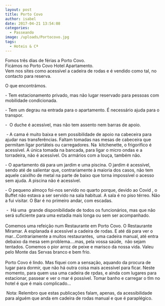 ```yaml
---
layout: post
title: Porto Covo
author: isabel
date: 2017-04-21 13:54:08
categories:
  - Passeando
image: /uploads/Portocovo.jpg
tags:
  - Hoteis & Cª
---
```

Fomos tr&ecirc;s dias de férias a Porto Covo.<br>Fic&aacute;mos no Porto Covo Hotel Apartamento.<br>Vem nos sites como acess&iacute;vel a cadeira de rodas e é vendido como tal, no contacto para reserva.

O que encontr&aacute;mos.

\- Tem estacionamento privado, mas n&atilde;o lugar reservado para pessoas com mobilidade condicionada.

\- Tem um degrau na entrada para o apartamento. &Eacute; necess&aacute;rio ajuda para o transpor.

\-&nbsp; O duche é acess&iacute;vel, mas n&atilde;o tem assento nem barras de apoio.

&nbsp;- A cama é muito baixa e sem possibilidade de apoio na cabeceira para ajudar nas transfer&ecirc;ncias. Faltam tomadas nas mesas de cabeceira que permitam ligar port&aacute;teis ou carregadores. Na&nbsp; kitchenette, o frigorifico é acess&iacute;vel. A &uacute;nica tomada na bancada, para ligar o micro ondas e a torradeira, n&atilde;o é acess&iacute;vel. Os arm&aacute;rios com a lou&ccedil;a, também n&atilde;o.

\- O apartamento d&aacute; para um jardim e uma piscina. O jardim é acess&iacute;vel, sendo até de salientar que, contrariamente &agrave; maioria dos casos, n&atilde;o tem aquele caixilho de metal na parte de baixo que torna imposs&iacute;vel o acesso sem ajuda. A piscina n&atilde;o é acess&iacute;vel.

\- O pequeno almo&ccedil;o foi-nos servido no quarto porque, devido ao Covid , o Buffet n&atilde;o estava a ser servido na sala habitual. A sala é no piso térreo. N&atilde;o a fui visitar. O Bar é no primeiro andar, com escadas.

&nbsp;-&nbsp; H&aacute; uma&nbsp; grande disponibilidade de todos os funcion&aacute;rios, mas que n&atilde;o ser&aacute; suficiente para uma estadia mais longa ou sem ser acompanhado.<br><br>Comemos uma refei&ccedil;&atilde;o num Restaurante em Porto Covo. O Restaurante Miramar. A esplanada é acess&iacute;vel a cadeira de rodas. E até d&aacute; para ver o mar…Contrariamente a muitos restaurantes,&nbsp; uma cadeira manual, até entra debaixo da mesa sem problema….mas, pela vossa sa&uacute;de,&nbsp; n&atilde;o sejam tentados. Comemos o pior arroz de peixe e marisco da nossa vida. Valeu pelo Monte das Servas branco e bem frio.<br><br>Porto Covo é lindo. Mas fiquei com a sensa&ccedil;&atilde;o, aquando da procura de lugar para dormir, que n&atilde;o h&aacute; outra coisa mais acess&iacute;vel para ficar. Neste momento, para quem usa uma cadeira de rpdas, e ainda com lugares para estacionar, passear e ver o mar é poss&iacute;vel. Tomar banho e carregar o tlm no hotel é que é mais complicado…

&nbsp;Nota: Relembro que estas publica&ccedil;&otilde;es falam, apenas, da acessibilidade para alguém que anda em cadeira de rodas manual e que é paraplégico.<br>&nbsp;
